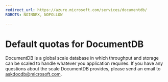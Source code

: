 ```yaml
---
redirect_url: https://azure.microsoft.com/services/documentdb/
ROBOTS: NOINDEX, NOFOLLOW

---
```

# Default quotas for DocumentDB

DocumentDB is a global scale database in which throughput and storage can be scaled to handle whatever you application requires. If you have any questions about the scale DocumentDB provides, please send an email to askdocdb@microsoft.com.

